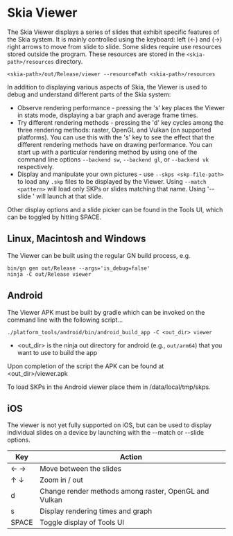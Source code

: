 Skia Viewer
==========================
The Skia Viewer displays a series of slides that exhibit specific features of the Skia system. It is mainly controlled using the keyboard: left (&#x2190;) and (&#x2192;) right arrows to move from slide to slide. Some slides require use resources stored outside the program. These resources are stored in the `<skia-path>/resources` directory.

`<skia-path>/out/Release/viewer --resourcePath <skia-path>/resources`

In addition to displaying various aspects of Skia, the Viewer is used to debug and understand different parts of the Skia system:

* Observe rendering performance - pressing the 's' key places the Viewer in stats mode, displaying a bar graph and average frame times.
* Try different rendering methods - pressing the 'd' key cycles among the three rendering methods: raster, OpenGL and Vulkan (on supported platforms). You can use this with the 's' key to see the effect that the different rendering methods have on drawing performance. You can start up with a particular rendering method by using one of the command line options `--backend sw`, `--backend gl`, or `--backend vk` respectively.
* Display and manipulate your own pictures - use `--skps <skp-file-path>` to load any `.skp` files to be displayed by the Viewer. Using `--match <pattern>` will load only SKPs or slides matching that name. Using '--slide <name>' will launch at that slide.

Other display options and a slide picker can be found in the Tools UI, which can be toggled by hitting SPACE.

Linux, Macintosh and Windows
----------------------------

The Viewer can be built using the regular GN build process, e.g.

    bin/gn gen out/Release --args='is_debug=false'
    ninja -C out/Release viewer

Android
-------
The Viewer APK must be built by gradle which can be invoked on the command line with the following script...

    ./platform_tools/android/bin/android_build_app -C <out_dir> viewer

*   <out_dir> is the ninja out directory for android (e.g., `out/arm64`) that you want to use to
build the app

Upon completion of the script the APK can be found at <out_dir>/viewer.apk

To load SKPs in the Android viewer place them in /data/local/tmp/skps.

iOS
---
The viewer is not yet fully supported on iOS, but can be used to display individual slides on a device by launching with the --match or --slide options.

Key                              | Action
-----------------------------|-------------
&#x2190; &#x2192; | Move between the slides
&#x2191; &#x2193; | Zoom in / out
d                 | Change render methods among raster, OpenGL and Vulkan
s                 | Display rendering times and graph
SPACE             | Toggle display of Tools UI
